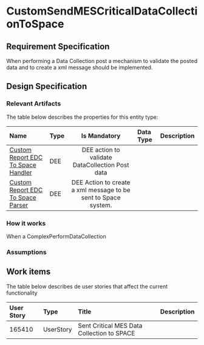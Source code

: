# CustomSendMESCriticalDataCollectionToSpace

## Requirement Specification
When performing a Data Collection post a mechanism to validate the posted data and to create a xml message should be implemented.

## Design Specification

### Relevant Artifacts
The table below describes the properties for this entity type:

| Name          | Type      | Is Mandatory | Data Type | Description 
| :------------ | :-------- | :----------: | :-------- | :-----------
| [Custom Report EDC To Space Handler](/AMSOsram/techspec>artifacts>deeactions>CustomReportEDCToSpaceHandler) | DEE |DEE action to validate DataCollection Post data |
| [Custom Report EDC To Space Parser]((/AMSOsram/techspec>artifacts>deeactions>CustomReportEDCToSpaceParser)) | DEE |DEE Action to create a xml message to be sent to Space system. |

### How it works

When a ComplexPerformDataCollection

### Assumptions


## Work items

The table below describes de user stories that affect the current functionality

| User Story |   Type    | Title | Description |
| :--------- | :-------- | :---- | :---------- |
| 165410     | UserStory | Sent Critical MES Data Collection to SPACE ||